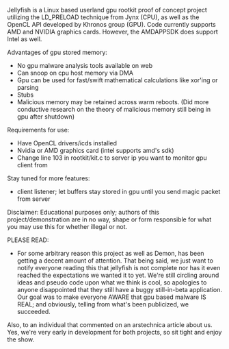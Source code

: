 Jellyfish is a Linux based userland gpu rootkit proof of concept project utilizing the LD_PRELOAD technique from Jynx (CPU), as
well as the OpenCL API developed by Khronos group (GPU). Code currently supports AMD and NVIDIA graphics cards. However, the
AMDAPPSDK does support Intel as well. 

Advantages of gpu stored memory:
- No gpu malware analysis tools available on web
- Can snoop on cpu host memory via DMA
- Gpu can be used for fast/swift mathematical calculations like xor'ing or parsing
- Stubs
- Malicious memory may be retained across warm reboots. (Did more conductive research on the theory of malicious memory still being in gpu after shutdown)

Requirements for use:
- Have OpenCL drivers/icds installed
- Nvidia or AMD graphics card (intel supports amd's sdk)
- Change line 103 in rootkit/kit.c to server ip you want to monitor gpu client from

Stay tuned for more features:
- client listener; let buffers stay stored in gpu until you send magic packet from server

Disclaimer:
Educational purposes only; authors of this project/demonstration are in no way, shape or form responsible for what you may use this
for whether illegal or not.

PLEASE READ:
- For some arbitrary reason this project as well as Demon, has been getting a decent amount of attention. That being said, we just
want to notify everyone reading this that jellyfish is not complete nor has it even reached the expectations we wanted it to yet.
We're still circling around ideas and pseudo code upon what we think is cool, so apologies to anyone disappointed that they still have
a buggy still-in-beta application. Our goal was to make everyone AWARE that gpu based malware IS REAL; and obviously, telling
from what's been publicized, we succeeded.

Also, to an individual that commented on an arstechnica article about us. Yes, we're very early in development for both projects,
so sit tight and enjoy the show.

